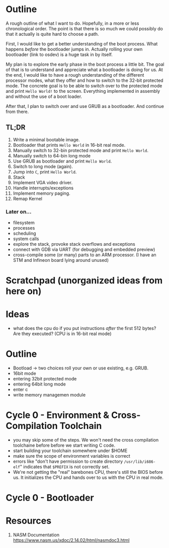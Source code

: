 # Outline
A rough outline of what I want to do. Hopefully, in a more or less chronological order.
The point is that there is so much we could possibly do that it actually is quite hard
to choose a path.

First, I would like to get a better understanding of the boot process. What happens
_before_ the bootloader jumps in. Actually rolling your own bootloader (link to osdev)
is a huge task in by itself.

My plan is to explore the early phase in the boot process a little bit. The goal of that
is to understand and appreciate what a bootloader is doing for us. At the end, I would
like to have a rough understanding of the different processor modes, what they offer and
how to switch to the 32-bit protected mode. The concrete goal is to be able to switch
over to the protected mode and print `Hello World!` to the screen. Everything implemented
in assembly and without the use of a boot loader.

After that, I plan to switch over and use GRUB as a bootloader. And continue from there.

## TL;DR
1. Write a minimal bootable image.
2. Bootloader that prints `Hello World` in 16-bit real mode.
3. Manually switch to 32-bin protected mode and print `Hello World`.
4. Manually switch to 64-bin long mode
5. Use GRUB as bootloader and print `Hello World`.
6. Switch to long mode (again).
7. Jump into `C`, print `Hello World`.
8. Stack
9. Implement VGA video driver.
10. Handle interrupts/exceptions
11. Implement memory paging.
12. Remap Kernel

### Later on...
* filesystem
* processes
* scheduling
* system calls
* explore the stack, provoke stack overflows and exceptions
* connect with GDB via UART (for debugging and embedded preview)
* cross-compile some (or many) parts to an ARM processor. (I have an STM and Infineon
  board lying around unused)

# Scratchpad (unorganized ideas from here on)

# Ideas
* what does the cpu do if you put instructions _after_ the first 512 bytes? Are they
  executed? (CPU is in 16-bit real mode)

# Outline

* Bootload -> two choices roll your own or use existing, e.g. GRUB.
* 16bit mode
* entering 32bit protected mode
* entering 64bit long mode
* enter c 
* write memory managemen module


# Cycle 0 - Environment & Cross-Compilation Toolchain

* you may skip some of the steps. We won't need the cross compilation toolchaine before
  before we start writing C code.
* start building your toolchain somewhere under $HOME
* make sure the scope of environment variables is correct
* errors like "don't have permission to create directory `/usr/lib/i686-elf`" indicates
  that `$PREFIX` is not correctly set.
* We're not getting the "real" barebones CPU, there's still the BIOS before us. It
  initializes the CPU and hands over to us with the CPU in real mode.


# Cycle 0 - Bootloader

# Resources

1. NASM Documentation https://www.nasm.us/xdoc/2.14.02/html/nasmdoc3.html
